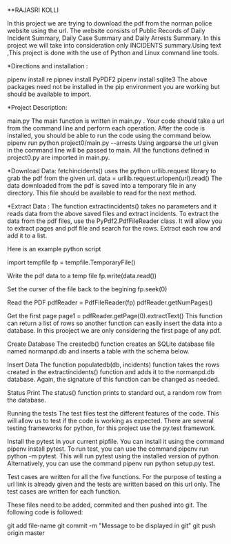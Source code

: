 **RAJASRI KOLLI


In this project we are trying to download the pdf from the norman police website using the url. The website consists of Public Records of Daily Incident Summary, Daily Case Summary and Daily Arrests Summary. In this project we will take into consideration only INCIDENTS summary.Using text ,This project is done with the use of Python and Linux command line tools.


*Directions and installation :

pipenv install re
pipnev install PyPDF2
pipenv install sqlite3
The above packages need not be installed in the pip environment you are working but should be available to import.

*Project Description:

main.py
The main function is written in main.py . Your code should take a url from the command line and perform each operation. After the code is installed, you should be able to run the code using the command below.
pipenv run python project0/main.py --arrests <url>
Using argparse the url given in the command line will be passed to main. All the functions defined in project0.py are imported in main.py.

*Download Data:
fetchincidents() uses the python urllib.request library to grab the pdf from the given url.
data = urllib.request.urlopen(url).read()
The data downloaded from the pdf is saved into a temporary file in any directory. This file should be available to read for the next method.

*Extract Data :
The function extractincidents() takes no parameters and it reads data from the above saved files and extract incidents.
To extract the data from the pdf files, use the PyPdf2.PdfFileReader class. It will allow you to extract pages and pdf file and search for the rows. Extract each row and add it to a list.

Here is an example python script 

import tempfile
fp = tempfile.TemporaryFile()

 Write the pdf data to a temp file
fp.write(data.read())

 Set the curser of the file back to the begining
fp.seek(0)

 Read the PDF
pdfReader = PdfFileReader(fp)
pdfReader.getNumPages()

 Get the first page
page1 = pdfReader.getPage(0).extractText()
This function can return a list of rows so another function can easily insert the data into a database. In this prooject we are only considering the first page of any pdf.

Create Database
The createdb() function creates an SQLite database file named normanpd.db and inserts a table with the schema below.

Insert Data
The function populatedb(db, incidents) function takes the rows created in the extractincidents() function and adds it to the normanpd.db database. Again, the signature of this function can be changed as needed.

Status Print
The status() function prints to standard out, a random row from the database. 

Running the tests
The test files test the different features of the code. This will allow us to test if the code is working as expected. There are several testing frameworks for python, for this project use the py.test framework.

Install the pytest in your current pipfile. You can install it using the command pipenv install pytest. To run test, you can use the command pipenv run python -m pytest. This will run pytest using the installed version of python. Alternatively, you can use the command pipenv run python setup.py test.

Test cases are written for all the five functions. For the purpose of testing a url link is already given and the tests are written based on this url only. The test cases are written for each function.


These files need to be added, commited and then pushed into git. The following code is followed:

git add file-name
git commit -m "Message to be displayed in git"
git push origin master
